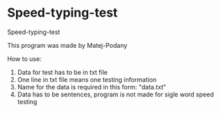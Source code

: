# Speed-typing-test
Speed-typing-test

This program was made by Matej-Podany

How to use:
1. Data for test has to be in txt file
2. One line in txt file means one testing information
3. Name for the data is required in this form: "data.txt"
4. Data has to be sentences, program is not made for sigle word speed testing
